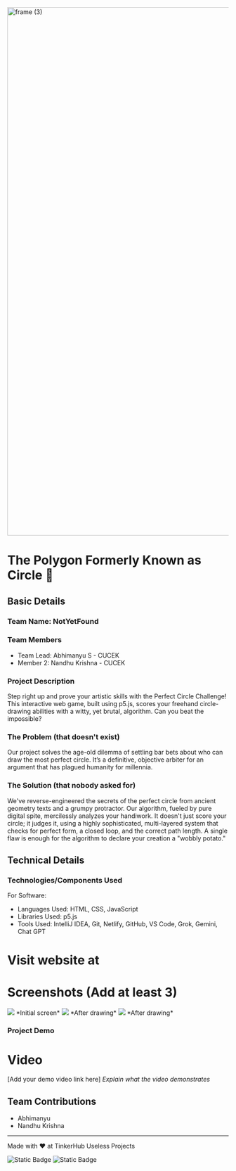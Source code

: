 <img width="3188" height="1202" alt="frame (3)" src="https://github.com/user-attachments/assets/517ad8e9-ad22-457d-9538-a9e62d137cd7" />


# The Polygon Formerly Known as Circle 🎯


## Basic Details
### Team Name: NotYetFound


### Team Members
- Team Lead: Abhimanyu S - CUCEK
- Member 2: Nandhu Krishna - CUCEK

### Project Description
Step right up and prove your artistic skills with the Perfect Circle Challenge! This interactive web game, built using p5.js, scores your freehand circle-drawing abilities with a witty, yet brutal, algorithm. Can you beat the impossible?

### The Problem (that doesn't exist)
Our project solves the age-old dilemma of settling bar bets about who can draw the most perfect circle. It’s a definitive, objective arbiter for an argument that has plagued humanity for millennia.

### The Solution (that nobody asked for)
We've reverse-engineered the secrets of the perfect circle from ancient geometry texts and a grumpy protractor. Our algorithm, fueled by pure digital spite, mercilessly analyzes your handiwork. It doesn't just score your circle; it judges it, using a highly sophisticated, multi-layered system that checks for perfect form, a closed loop, and the correct path length. A single flaw is enough for the algorithm to declare your creation a "wobbly potato."

## Technical Details
### Technologies/Components Used
For Software:
- Languages Used: HTML, CSS, JavaScript
- Libraries Used: p5.js
- Tools Used: IntelliJ IDEA, Git, Netlify, GitHub, VS Code, Grok, Gemini, Chat GPT

# Visit website at 
<link src="https://circleoflies.netlify.app/">

# Screenshots (Add at least 3)
<img src="https://github.com/nandhukpvr/UselessProjects2.0/blob/main/img/screenshot1.png?raw=true">
*Initial screen*

<img src="https://github.com/nandhukpvr/UselessProjects2.0/blob/main/img/screenshot3.png?raw=true">
*After drawing*

<img src="https://github.com/nandhukpvr/UselessProjects2.0/blob/main/img/screenshot2.png?raw=true">
*After drawing*


### Project Demo
# Video
[Add your demo video link here]
*Explain what the video demonstrates*



## Team Contributions
- Abhimanyu
- Nandhu Krishna

---
Made with ❤️ at TinkerHub Useless Projects 

![Static Badge](https://img.shields.io/badge/TinkerHub-24?color=%23000000&link=https%3A%2F%2Fwww.tinkerhub.org%2F)
![Static Badge](https://img.shields.io/badge/UselessProjects--25-25?link=https%3A%2F%2Fwww.tinkerhub.org%2Fevents%2FQ2Q1TQKX6Q%2FUseless%2520Projects)



